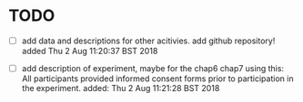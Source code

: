 


# TODO

* [ ] add data and descriptions for other acitivies. add github repository!
	added Thu  2 Aug 11:20:37 BST 2018

* [ ] add description of experiment, maybe for the chap6 chap7 using this:
	All participants provided informed consent forms prior to participation
	in the experiment.
	added: Thu  2 Aug 11:21:28 BST 2018






